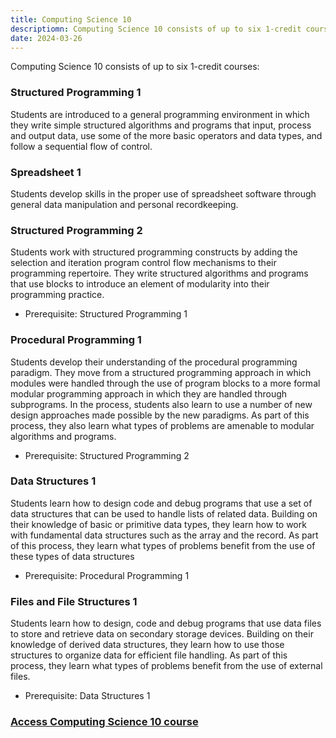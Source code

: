 ```yaml
---
title: Computing Science 10
descriptiomn: Computing Science 10 consists of up to six 1-credit courses
date: 2024-03-26
---
```

<p>Computing Science 10 consists of up to six 1-credit courses:</p>

<h3>Structured Programming 1</h3>
<p>Students are introduced to a general programming environment in which they write simple structured algorithms and programs that input, process and output data, use some of the more basic operators and data types, and follow a sequential flow of control.</p>

<h3>Spreadsheet 1</h3>
<p>Students develop skills in the proper use of spreadsheet software through general data manipulation and personal recordkeeping.</p>

<h3>Structured Programming 2</h3>
<p>Students work with structured programming constructs by adding the selection and iteration program control flow mechanisms to their programming repertoire. They write structured algorithms and programs that use blocks to introduce an element of modularity into their programming practice.</p>
<ul><li>Prerequisite: Structured Programming 1</li></ul>

<h3>Procedural Programming 1</h3>
<p>Students develop their understanding of the procedural programming paradigm. They move from a structured programming approach in which modules were handled through the use of program blocks to a more formal modular programming approach in which they are handled through subprograms. In the process, students also learn to use a number of new design approaches made possible by the new paradigms. As part of this process, they also learn what types of problems are amenable to modular algorithms and programs.</p>
<ul><li>Prerequisite: Structured Programming 2</ul></li>

<h3>Data Structures 1</h3>
<p>Students learn how to design code and debug programs that use a set of data structures that can be used to handle lists of related data. Building on their knowledge of basic or primitive data types, they learn how to work with fundamental data structures such as the array and the record. As part of this process, they learn what types of problems benefit from the use of these types of data structures</p>
<ul><li>Prerequisite: Procedural Programming 1</ul></li>

<h3>Files and File Structures 1</h3>
<p>Students learn how to design, code and debug programs that use data files to store and retrieve data on secondary storage devices. Building on their knowledge of derived data structures, they learn how to use those structures to organize data for efficient file handling. As part of this process, they learn what types of problems benefit from the use of external files.</p>
<ul><li>Prerequisite: Data Structures 1</ul></li>

<h3 style="color:#6F4A9E"><a href="https://github.com/callysto/curriculum-notebooks/blob/master/TechnologyStudies/ComputingScience/computing-science-10.ipynb" target="_blank"> Access Computing Science 10 course</a></h3>